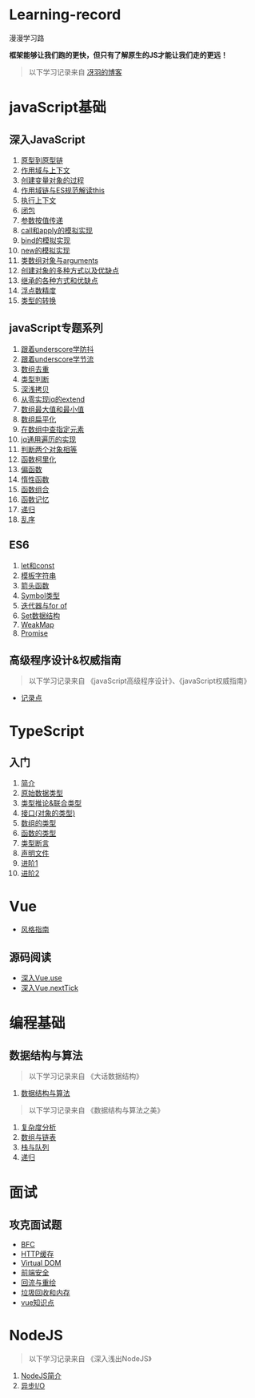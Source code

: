 # Learning-record

漫漫学习路

**框架能够让我们跑的更快，但只有了解原生的JS才能让我们走的更远！**

>以下学习记录来自 [冴羽的博客](https://github.com/mqyqingfeng/Blog)

# javaScript基础

## 深入JavaScript

1. [原型到原型链](./深入javaScript系列/1.原型到原型链.md)
2. [作用域与上下文](./深入javaScript系列/2.作用域与上下文.md)
3. [创建变量对象的过程](./深入javaScript系列/3.创建变量对象的过程.md)
4. [作用域链与ES规范解读this](./深入javaScript系列/4.作用域链与ES规范解读this.md)
5. [执行上下文](./深入javaScript系列/5.执行上下文.md)
6. [闭包](./深入javaScript系列/6.闭包.md)
7. [参数按值传递](./深入javaScript系列/7.参数按值传递.md)
8. [call和apply的模拟实现](./深入javaScript系列/8.call和apply的模拟实现.md)
9. [bind的模拟实现](./深入javaScript系列/9.bind的模拟实现.md)
10. [new的模拟实现](./深入javaScript系列/10.new的模拟实现.md)
11. [类数组对象与arguments](./深入javaScript系列/11.类数组对象与arguments.md)
12. [创建对象的多种方式以及优缺点](./深入javaScript系列/12.创建对象的多种方式以及优缺点.md)
13. [继承的各种方式和优缺点](./深入javaScript系列/13.继承的各种方式和优缺点.md)
14. [浮点数精度](./深入javaScript系列/14.浮点数精度.md)
15. [类型的转换](./深入javaScript系列/15.类型的转换.md)

## javaScript专题系列

1. [跟着underscore学防抖](./javaScript专题系列/1.跟着underscore学防抖.md)
2. [跟着underscore学节流](./javaScript专题系列/2.跟着underscore学节流.md)
3. [数组去重](./javaScript专题系列/3.数组去重.md)
4. [类型判断](./javaScript专题系列/4.类型判断.md)
5. [深浅拷贝](./javaScript专题系列/5.深浅拷贝.md)
6. [从零实现jq的extend](./javaScript专题系列/6.从零实现jq的extend.md)
7. [数组最大值和最小值](./javaScript专题系列/7.数组最大值和最小值.md)
8. [数组扁平化](./javaScript专题系列/8.数组扁平化.md)
9. [在数组中查指定元素](./javaScript专题系列/9.在数组中查指定元素.md)
10. [jq通用遍历的实现](./javaScript专题系列/10.jq通用遍历的实现.md)
11. [判断两个对象相等](./javaScript专题系列/11.判断两个对象相等.md)
12. [函数柯里化](./javaScript专题系列/12.函数柯里化.md)
13. [偏函数](./javaScript专题系列/13.偏函数.md)
14. [惰性函数](./javaScript专题系列/14.惰性函数.md)
15. [函数组合](./javaScript专题系列/15.函数组合.md)
16. [函数记忆](./javaScript专题系列/16.函数记忆.md)
17. [递归](./javaScript专题系列/17.递归.md)
18. [乱序](./javaScript专题系列/18.乱序.md)

## ES6

1. [let和const](./javaScript专题系列/ES6/1.let和const.md)
2. [模板字符串](./javaScript专题系列/ES6/2.模板字符串.md)
3. [箭头函数](./javaScript专题系列/ES6/3.箭头函数.md)
4. [Symbol类型](./javaScript专题系列/ES6/4.Symbol类型.md)
5. [迭代器与for of](./javaScript专题系列/ES6/5.迭代器与forof.md)
6. [Set数据结构](./javaScript专题系列/ES6/6.Set数据结构.md)
7. [WeakMap](./javaScript专题系列/ES6/7.WeakMap.md)
8. [Promise](./javaScript专题系列/ES6/8.Promise.md)

## 高级程序设计&权威指南

>以下学习记录来自 《javaScript高级程序设计》、《javaScript权威指南》

+ [记录点](./高级程序设计&权威指南/记录点.md)

# TypeScript

## 入门

1. [简介](./TypeScript/1.简介.md)
2. [原始数据类型](./TypeScript/2.原始数据类型.md)
3. [类型推论&联合类型](./TypeScript/3.类型推论&联合类型.md)
4. [接口(对象的类型)](./TypeScript/4.接口(对象的类型).md)
5. [数组的类型](./TypeScript/5.数组的类型.md)
6. [函数的类型](./TypeScript/6.函数的类型.md)
7. [类型断言](./TypeScript/7.类型断言.md)
8. [声明文件](./TypeScript/8.声明文件.md)
9. [进阶1](./TypeScript/9.进阶1.md)
10. [进阶2](./TypeScript/10.进阶2.md)

# Vue

+ [风格指南](./vue/风格指南.md)

## 源码阅读

+ [深入Vue.use](./vue/API/深入Vue.use.md)
+ [深入Vue.nextTick](./vue/API/深入Vue.nextTick.md)

# 编程基础

## 数据结构与算法

>以下学习记录来自 《大话数据结构》

1. [数据结构与算法](./数据结构与算法/大话数据结构/1.数据结构与算法.md)

>以下学习记录来自 《数据结构与算法之美》

1. [复杂度分析](./数据结构与算法/数据结构与算法之美/1.复杂度分析.md)
2. [数组与链表](./数据结构与算法/数据结构与算法之美/2.数组与链表.md)
3. [栈与队列](./数据结构与算法/数据结构与算法之美/3.栈与队列.md)
4. [递归](./数据结构与算法/数据结构与算法之美/4.递归.md)

# 面试

## 攻克面试题

+ [BFC](./攻克面试题/BFC.md)
+ [HTTP缓存](./攻克面试题/HTTP缓存.md)
+ [Virtual DOM](./攻克面试题/Virtual&#32;DOM.md)
+ [前端安全](./攻克面试题/前端安全.md)
+ [回流与重绘](./攻克面试题/回流与重绘.md)
+ [垃圾回收和内存](./攻克面试题/垃圾回收和内存.md)
+ [vue知识点](./攻克面试题/vue知识点.md)

# NodeJS

>以下学习记录来自 《深入浅出NodeJS》

1. [NodeJS简介](./NodeJS/深入浅出nodejs/1.md)
2. [异步I/O](./NodeJS/深入浅出nodejs/2.异步IO.md)

